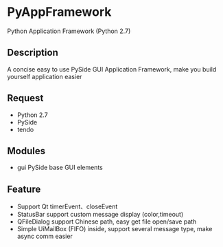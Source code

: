 PyAppFramework
========

Python Application Framework (Python 2.7)

## Description

A concise easy to use PySide GUI Application Framework, make you build yourself application easier

## Request

- Python 2.7 
- PySide
- tendo

## Modules

- gui PySide base GUI elements


## Feature

- Support Qt timerEvent、closeEvent
- StatusBar support custom message display (color,timeout)
- QFileDialog support Chinese path, easy get file open/save path
- Simple UiMailBox (FIFO) inside, support several message type, make async comm easier




